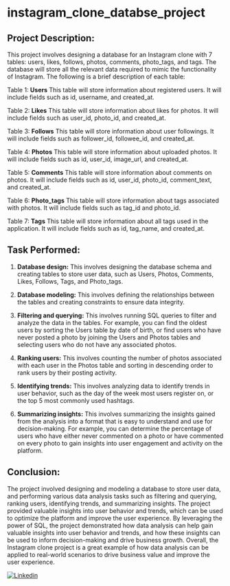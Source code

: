 # instagram_clone_databse_project

## Project Description:

 This project involves designing a database for an Instagram clone with 7 tables: users, likes, follows, photos, comments, photo_tags, and tags. The database will store all the relevant data required to mimic the functionality of Instagram. The following is a brief description of each table:

Table 1: **Users** This table will store information about registered users. It will include fields such as id, username, and created_at.

Table 2: **Likes** This table will store information about likes for photos. It will include fields such as user_id, photo_id, and created_at.

Table 3: **Follows** This table will store information about user followings. It will include fields such as follower_id, followee_id, and created_at.

Table 4: **Photos** This table will store information about uploaded photos. It will include fields such as id, user_id, image_url, and created_at.

Table 5: **Comments** This table will store information about comments on photos. It will include fields such as id, user_id, photo_id, comment_text, and created_at.

Table 6: **Photo_tags** This table will store information about tags associated with photos. It will include fields such as tag_id and photo_id.

Table 7: **Tags** This table will store information about all tags used in the application. It will include fields such as id, tag_name, and created_at.

## Task Performed:

1.  **Database design:** This involves designing the database schema and creating tables to store user data, such as Users, Photos, Comments, Likes, Follows, Tags, and Photo_tags.
    
2.  **Database modeling:** This involves defining the relationships between the tables and creating constraints to ensure data integrity.
    
3.  **Filtering and querying:** This involves running SQL queries to filter and analyze the data in the tables. For example, you can find the oldest users by sorting the Users table by date of birth, or find users who have never posted a photo by joining the Users and Photos tables and selecting users who do not have any associated photos.
    
4.  **Ranking users:** This involves counting the number of photos associated with each user in the Photos table and sorting in descending order to rank users by their posting activity.
    
5.  **Identifying trends:** This involves analyzing data to identify trends in user behavior, such as the day of the week most users register on, or the top 5 most commonly used hashtags.
    
6.  **Summarizing insights:** This involves summarizing the insights gained from the analysis into a format that is easy to understand and use for decision-making. For example, you can determine the percentage of users who have either never commented on a photo or have commented on every photo to gain insights into user engagement and activity on the platform.
    

## Conclusion:

The  project involved designing and modeling a database to store user data, and performing various data analysis tasks such as filtering and querying, ranking users, identifying trends, and summarizing insights. The project provided valuable insights into user behavior and trends, which can be used to optimize the platform and improve the user experience. By leveraging the power of SQL, the project demonstrated how data analysis can help gain valuable insights into user behavior and trends, and how these insights can be used to inform decision-making and drive business growth. Overall, the Instagram clone project is a great example of how data analysis can be applied to real-world scenarios to drive business value and improve the user experience.






[![Linkedin](https://content.linkedin.com/content/dam/me/business/en-us/amp/brand-site/v2/bg/LI-Bug.svg.original.svg)](https://www.linkedin.com/in/rajamit34/)

